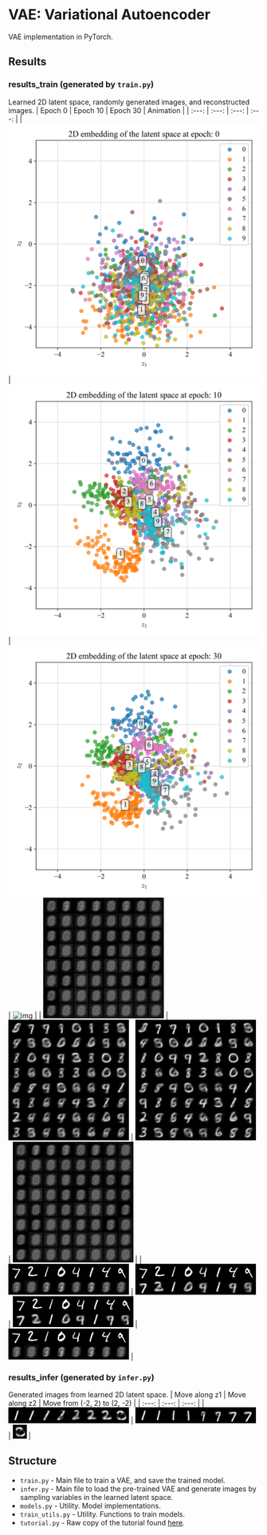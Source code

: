 # VAE: Variational Autoencoder
VAE implementation in PyTorch. 

## Results
### results_train (generated by `train.py`)
Learned 2D latent space, randomly generated images, and reconstructed images. 
| Epoch 0 | Epoch 10 | Epoch 30 | Animation |
| :---: | :---: | :---: | :---: |
| ![img](results_train/embedding_0.png) | ![img](results_train/embedding_10.png) | ![img](results_train/embedding_30.png) | ![img](gifs/embedding.gif) |
| ![img](results_train/generated_0.png) | ![img](results_train/generated_10.png) | ![img](results_train/generated_30.png) | ![img](gifs/generated.gif) |
| ![img](results_train/reconstructed_0.png) | ![img](results_train/reconstructed_10.png) | ![img](results_train/reconstructed_30.png) | ![img](gifs/reconstructed.gif) |

### results_infer (generated by `infer.py`)
Generated images from learned 2D latent space. 
| Move along z1 | Move along z2 | Move from (-2, 2) to (2, -2) |
| :---: | :---: | :---: |
| ![img](gifs/sweep_along_z1.gif) |  ![img](gifs/sweep_along_z2.gif) |  ![img](gifs/walk.gif) | 

## Structure
* `train.py` - Main file to train a VAE, and save the trained model. 
* `infer.py` - Main file to load the pre-trained VAE and generate images by sampling variables in the learned latent space. 
* `models.py` - Utility. Model implementations. 
* `train_utils.py` - Utility. Functions to train models. 
* `tutorial.py` - Raw copy of the tutorial found [here](https://github.com/pytorch/examples/tree/main/vae). 


